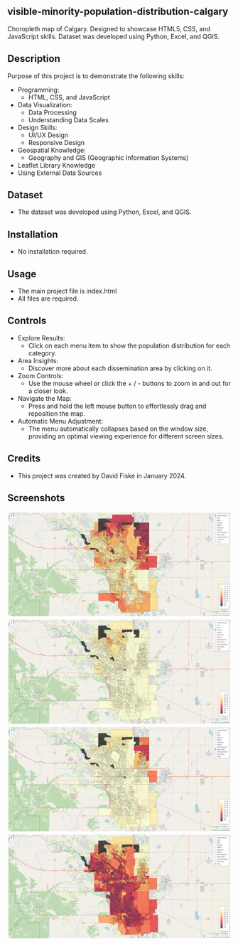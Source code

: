 ## visible-minority-population-distribution-calgary
Choropleth map of Calgary. Designed to showcase HTML5, CSS, and JavaScript skills. Dataset was developed using Python, Excel, and QGIS.

## Description
Purpose of this project is to demonstrate the following skills: 
- Programming:
     - HTML, CSS, and JavaScript
- Data Visualization:
     - Data Processing
     - Understanding Data Scales
- Design Skills:
     - UI/UX Design
     - Responsive Design
- Geospatial Knowledge:
     - Geography and GIS (Geographic Information Systems)
- Leaflet Library Knowledge
- Using External Data Sources


## Dataset
- The dataset was developed using Python, Excel, and QGIS.


## Installation
- No installation required. 


## Usage
- The main project file is index.html
- All files are required.


## Controls
- Explore Results:
     - Click on each menu item to show the population distribution for each category.
- Area Insights:
     - Discover more about each dissemination area by clicking on it.
- Zoom Controls:
     - Use the mouse wheel or click the + / - buttons to zoom in and out for a closer look.
- Navigate the Map:
     - Press and hold the left mouse button to effortlessly drag and reposition the map.
- Automatic Menu Adjustment:
     - The menu automatically collapses based on the window size, providing an optimal viewing experience for different screen sizes.


## Credits
- This project was created by David Fiske in January 2024. 


## Screenshots
![All Visible Minorities](https://github.com/DavidFiske/visible-minority-population-distribution-calgary/blob/main/screenshots/1_visible_minority.png?raw=true "All Visible Minorities") <br />
![Chinese](https://github.com/DavidFiske/visible-minority-population-distribution-calgary/blob/main/screenshots/2_chinese.png?raw=true "Chinese") <br />
![South Asian](https://github.com/DavidFiske/visible-minority-population-distribution-calgary/blob/main/screenshots/3_South_asian.png?raw=true "South Asian") <br />
![White](https://github.com/DavidFiske/visible-minority-population-distribution-calgary/blob/main/screenshots/4_white.png?raw=true "White") <br />


